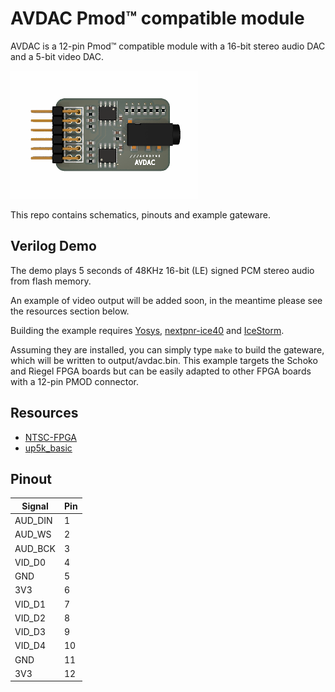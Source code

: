 # AVDAC Pmod&trade; compatible module

AVDAC is a 12-pin Pmod™ compatible module with a 16-bit stereo audio DAC and a 5-bit video DAC.

![AVDAC](https://github.com/machdyne/AVDAC/blob/388016643eea4f7693c8ceec7313cb7d4b44f4a2/avdac.png)

This repo contains schematics, pinouts and example gateware.

## Verilog Demo

The demo plays 5 seconds of 48KHz 16-bit (LE) signed PCM stereo audio from flash memory.

An example of video output will be added soon, in the meantime please see the resources section below.

Building the example requires [Yosys](https://github.com/YosysHQ/yosys), [nextpnr-ice40](https://github.com/YosysHQ/nextpnr) and [IceStorm](https://github.com/YosysHQ/icestorm).

Assuming they are installed, you can simply type `make` to build the gateware, which will be written to output/avdac.bin. This example targets the Schoko and Riegel FPGA boards but can be easily adapted to other FPGA boards with a 12-pin PMOD connector.

## Resources

 * [NTSC-FPGA](https://github.com/uXeBoy/NTSC-FPGA)
 * [up5k_basic](https://github.com/emeb/up5k_basic)

## Pinout

| Signal | Pin |
| ------ | --- |
| AUD\_DIN | 1 |
| AUD\_WS | 2 |
| AUD\_BCK | 3 |
| VID\_D0 | 4 |
| GND | 5 |
| 3V3 | 6 |
| VID\_D1 | 7 |
| VID\_D2 | 8 |
| VID\_D3 | 9 |
| VID\_D4 | 10 |
| GND | 11 |
| 3V3 | 12 |
